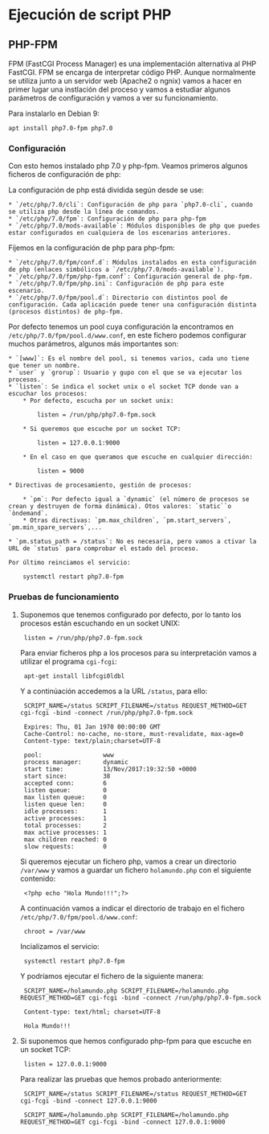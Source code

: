# Ejecución de script PHP

## PHP-FPM

FPM (FastCGI Process Manager) es una implementación alternativa al PHP FastCGI. FPM se encarga de interpretar código PHP. Aunque normalmente se utiliza junto a un servidor web (Apache2 o ngnix) vamos a hacer en primer lugar una instlación del proceso y vamos a estudiar algunos parámetros de configuración y vamos a ver su funcionamiento.

Para instalarlo en Debian 9:

	apt install php7.0-fpm php7.0

### Configuración

Con esto hemos instalado php 7.0 y php-fpm. Veamos primeros algunos ficheros de configuración de php:

La configuración de php está dividida según desde se use:

	* `/etc/php/7.0/cli`: Configuración de php para `php7.0-cli`, cuando se utiliza php desde la línea de comandos.
	* `/etc/php/7.0/fpm`: Configuración de php para php-fpm
	* `/etc/php/7.0/mods-available`: Módulos disponibles de php que puedes estar configurados en cualquiera de los escenarios anteriores.

Fíjemos en la configuración de php para php-fpm:

	* `/etc/php/7.0/fpm/conf.d`: Módulos instalados en esta configuración de php (enlaces simbólicos a `/etc/php/7.0/mods-available`).
	* `/etc/php/7.0/fpm/php-fpm.conf`: Configuración general de php-fpm.
	* `/etc/php/7.0/fpm/php.ini`: Configuración de php para este escenario.
	* `/etc/php/7.0/fpm/pool.d`: Directorio con distintos pool de configuración. Cada aplicación puede tener una configuración distinta (procesos distintos) de php-fpm.

Por defecto tenemos un pool cuya configuración la encontramos en `/etc/php/7.0/fpm/pool.d/www.conf`, en este fichero podemos configurar muchos parámetros, algunos más importantes son:

	* `[www]`: Es el nombre del pool, si tenemos varios, cada uno tiene que tener un nombre.
	* `user` y `grorup`: Usuario y gupo con el que se va ejecutar los procesos.
	* `listen`: Se indica el socket unix o el socket TCP donde van a escuchar los procesos:
		* Por defecto, escucha por un socket unix:

			listen = /run/php/php7.0-fpm.sock

		* Si queremos que escuche por un socket TCP:

			listen = 127.0.0.1:9000

		* En el caso en que queramos que escuche en cualquier dirección:

			listen = 9000

	* Directivas de procesamiento, gestión de procesos: 

		* `pm`: Por defecto igual a `dynamic` (el número de procesos se crean y destruyen de forma dinámica). Otos valores: `static``o `òndemand`.
		* Otras directivas: `pm.max_children`, `pm.start_servers`, `pm.min_spare_servers`,...

	* `pm.status_path = /status`: No es necesaria, pero vamos a ctivar la URL de `status` para comprobar el estado del proceso.

	Por último reinciamos el servicio:

		systemctl restart php7.0-fpm

### Pruebas de funcionamiento

1. Suponemos que tenemos configurado por defecto, por lo tanto los procesos están escuchando en un socket UNIX:

		listen = /run/php/php7.0-fpm.sock

	Para enviar ficheros php a los procesos para su interpretación vamos a utilizar el programa `cgi-fcgi`:

		apt-get install libfcgi0ldbl

	Y a continúación accedemos a la URL `/status`, para ello:

		SCRIPT_NAME=/status SCRIPT_FILENAME=/status REQUEST_METHOD=GET cgi-fcgi -bind -connect /run/php/php7.0-fpm.sock 
		
		Expires: Thu, 01 Jan 1970 00:00:00 GMT
		Cache-Control: no-cache, no-store, must-revalidate, max-age=0
		Content-type: text/plain;charset=UTF-8		

		pool:                 www
		process manager:      dynamic
		start time:           13/Nov/2017:19:32:50 +0000
		start since:          38
		accepted conn:        6
		listen queue:         0
		max listen queue:     0
		listen queue len:     0
		idle processes:       1
		active processes:     1
		total processes:      2
		max active processes: 1
		max children reached: 0
		slow requests:        0

	Si queremos ejecutar un fichero php, vamos a crear un directorio `/var/www` y vamos a guardar un fichero `holamundo.php` con el siguiente contenido:

		<?php echo "Hola Mundo!!!";?>

	A continuación vamos a indicar el directorio de trabajo en el fichero `/etc/php/7.0/fpm/pool.d/www.conf`:

		chroot = /var/www

	Incializamos el servicio:

		systemctl restart php7.0-fpm

	Y podríamos ejecutar el fichero de la siguiente manera:

		SCRIPT_NAME=/holamundo.php SCRIPT_FILENAME=/holamundo.php REQUEST_METHOD=GET cgi-fcgi -bind -connect /run/php/php7.0-fpm.sock 
		
		Content-type: text/html; charset=UTF-8

		Hola Mundo!!!		

2. Si suponemos que hemos configurado php-fpm para que escuche en un socket TCP:

		listen = 127.0.0.1:9000

	Para realizar las pruebas que hemos probado anteriormente:

		SCRIPT_NAME=/status SCRIPT_FILENAME=/status REQUEST_METHOD=GET cgi-fcgi -bind -connect 127.0.0.1:9000

		SCRIPT_NAME=/holamundo.php SCRIPT_FILENAME=/holamundo.php REQUEST_METHOD=GET cgi-fcgi -bind -connect 127.0.0.1:9000


